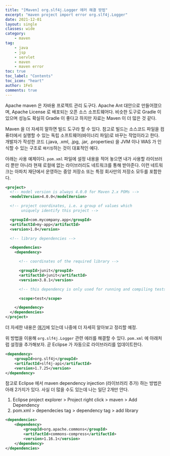 ```yaml
---
title: "[Maven] org.slf4j.Logger 에러 해결 방법"
excerpt: "maven project import error org.slf4j.Logger"
date: 2021-12-01
layout: single
classes: wide
category:
    - maven
tag:
    - java
    - jsp
    - servlet
    - maven
    - maven error
toc: true
toc_label: "Contents"
toc_icon: "heart"
author: 1FeS
comments: true
---
```


Apache maven 은 자바용 프로젝트 관리 도구다. Apache Ant 대안으로 만들어졌으며, Apache License 로  배포되는 오픈 소스 소프트웨어다. 비슷한 도구로 Gradle 이 있으며 성능도 확실히 Gradle 이 좋다고 하지만 자료는 Maven 이 더 많은 것 같다.

Maven 을 더 자세히 말하면 빌드 도구라 할 수 있다. 참고로 빌드는 소스코드 파일을 컴퓨터에서 실행할 수 있는 독립 소프트웨어(바이너리 파일)로 바꾸는 작업이라고 한다. 개발자가 작성한 코드 (.java, .xml, .jpg, .jar, .properties) 을 JVM 이나 WAS 가 인식할 수 있는 구조로 `패키징`하는 것이 대표적인 예다.

아래는 사용 예제이다. `pom.xml`  파일에 설정 내용을 적어 놓으면 내가 사용할 라이브러리 뿐만 아니라 현재 로컬에 없는 라이브러리도 네트워크를 통해 받아준다. 이런 네트워크는 아파치 재단에서 운영하는 중앙 저장소 또는 특정 회사만의 저장소 모두를 포함한다.

```xml
<project>
  <!-- model version is always 4.0.0 for Maven 2.x POMs -->
  <modelVersion>4.0.0</modelVersion>

  <!-- project coordinates, i.e. a group of values which
       uniquely identify this project -->

  <groupId>com.mycompany.app</groupId>
  <artifactId>my-app</artifactId>
  <version>1.0</version>

  <!-- library dependencies -->

  <dependencies>
    <dependency>

      <!-- coordinates of the required library -->

      <groupId>junit</groupId>
      <artifactId>junit</artifactId>
      <version>3.8.1</version>

      <!-- this dependency is only used for running and compiling tests -->

      <scope>test</scope>

    </dependency>
  </dependencies>
</project>
```

더 자세한 내용은 [여기](https://goddaehee.tistory.com/199)에 있는데 나중에 더 자세히 알아보고 정리할 예정.

위 방법을 이용해 `org.slf4j.Logger` 관련 에러를 해결할 수 있다. `pom.xml` 에 아래처럼 설정을 추가해보자. 곧 Eclipse 가 자동으로 라이브러리를 업데이트한다.

```xml
<dependency>
    <groupId>org.slf4j</groupId>
    <artifactId>slf4j-api</artifactId>
    <version>1.7.25</version>
</dependency>
```

참고로 Eclipse 에서 maven dependency injection (라이브러리 추가) 하는 방법은 아래 2가지가 있다. 사실 더 많을 수도 있는데 나는 일단 2개만 안다.

1. Eclipse project explorer > Project right click > maven > Add Dependency
2. pom.xml > dependecies tag > dependency tag > add library
```xml
<dependencies>
  	<dependency>
  		<groupId>org.apache.commons</groupId>
  		<artifactId>commons-compress</artifactId>
  		<version>1.16.1</version>
  	</dependency>
</dependencies>
```